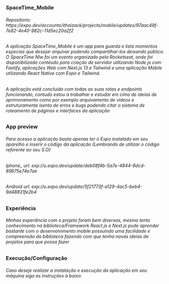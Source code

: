 <h3>SpaceTime_Mobile</h3>

<h6>Repositorio: https://expo.dev/accounts/ithaizack/projects/mobile/updates/97aac49f-7e82-4e40-982c-11d5ec20a2f2</h6>

<h6>A aplicação SpaceTime_Mobile é um app para guarda e lista momentos especias que desejar arquivar podendo compartilhar-los deixando público.
O SpaceTime Nlw foi um evento organizado pela Rocketseat, onde foi disponibilizado contéudo para criação de servidor utilizando Node.js com Fastify, aplicações Web com Next.js 13 e Tailwind e uma aplicação Mobile utilizando React Native com Expo e Tailwind. </h6>

<h6>A aplicação está concluida com todas as suas rotas e endpoints funcionando, contudo estou a trabalhar e estudar em cima de ideias de aprimoramento como por exemplo arquivamento de vídeos e estruturamente isento de erros e bugs podendo citar o sistema de roteamento de páginas e interfaces da aplicação</h6>

<h3>App preview</h3>

<h6>Para acesso a aplicação basta apenas ter o Expo instalado em seu aparelho e inserir o código da aplicação (Lembrando de utilizar o código referente ao seu S.O)</h6>

<h6>Iphone_ url: exp://u.expo.dev/update/deb08f4b-5a7e-4844-8dcd-89675e74e7ae</h6>
<h6>Android url: exp://u.expo.dev/update/5f21773f-a129-4ac5-beb4-9d48831fe2b4</h6>

<h3>Experiência</h3>

<h6>Minhas experiência com o projeto foram bem diversas, mesmo tento conhecimento na biblioteca/Framework React.js e Next.js pude aprender bastante com o desenvolvimento mobile possuindo uma facilidade e compreensão da biblioteca fazendo com que tenha novas ideias de projetos para que possa fazer</h6>

<h3>Execução/Configuração</h3>

<h6>Caso deseje realizar a instalação e execução da aplicação em seu máquina siga as instruções a baixo:</h6>
